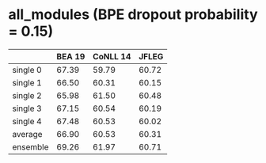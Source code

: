 # all_modules (BPE dropout probability = 0.15)

| | BEA 19 | CoNLL 14 | JFLEG |
| --- | --- | --- | --- |
| single 0 | 67.39 | 59.79 | 60.72 |
| single 1 | 66.50 | 60.31 | 60.15 |
| single 2 | 65.98 | 61.50 | 60.48 |
| single 3 | 67.15 | 60.54 | 60.19 |
| single 4 | 67.48 | 60.53 | 60.02 |
| average  | 66.90 | 60.53 | 60.31 |
| ensemble | 69.26 | 61.97 | 60.71 |

